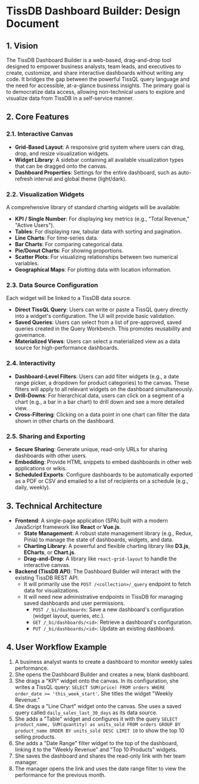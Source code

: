 # TissDB Dashboard Builder: Design Document

## 1. Vision

The TissDB Dashboard Builder is a web-based, drag-and-drop tool designed to empower business analysts, team leads, and executives to create, customize, and share interactive dashboards without writing any code. It bridges the gap between the powerful TissQL query language and the need for accessible, at-a-glance business insights. The primary goal is to democratize data access, allowing non-technical users to explore and visualize data from TissDB in a self-service manner.

## 2. Core Features

### 2.1. Interactive Canvas
*   **Grid-Based Layout**: A responsive grid system where users can drag, drop, and resize visualization widgets.
*   **Widget Library**: A sidebar containing all available visualization types that can be dragged onto the canvas.
*   **Dashboard Properties**: Settings for the entire dashboard, such as auto-refresh interval and global theme (light/dark).

### 2.2. Visualization Widgets
A comprehensive library of standard charting widgets will be available:
*   **KPI / Single Number**: For displaying key metrics (e.g., "Total Revenue," "Active Users").
*   **Tables**: For displaying raw, tabular data with sorting and pagination.
*   **Line Charts**: For time-series data.
*   **Bar Charts**: For comparing categorical data.
*   **Pie/Donut Charts**: For showing proportions.
*   **Scatter Plots**: For visualizing relationships between two numerical variables.
*   **Geographical Maps**: For plotting data with location information.

### 2.3. Data Source Configuration
Each widget will be linked to a TissDB data source.
*   **Direct TissQL Query**: Users can write or paste a TissQL query directly into a widget's configuration. The UI will provide basic validation.
*   **Saved Queries**: Users can select from a list of pre-approved, saved queries created in the Query Workbench. This promotes reusability and governance.
*   **Materialized Views**: Users can select a materialized view as a data source for high-performance dashboards.

### 2.4. Interactivity
*   **Dashboard-Level Filters**: Users can add filter widgets (e.g., a date range picker, a dropdown for product categories) to the canvas. These filters will apply to all relevant widgets on the dashboard simultaneously.
*   **Drill-Downs**: For hierarchical data, users can click on a segment of a chart (e.g., a bar in a bar chart) to drill down and see a more detailed view.
*   **Cross-Filtering**: Clicking on a data point in one chart can filter the data shown in other charts on the dashboard.

### 2.5. Sharing and Exporting
*   **Secure Sharing**: Generate unique, read-only URLs for sharing dashboards with other users.
*   **Embedding**: Provide HTML snippets to embed dashboards in other web applications or wikis.
*   **Scheduled Exports**: Configure dashboards to be automatically exported as a PDF or CSV and emailed to a list of recipients on a schedule (e.g., daily, weekly).

## 3. Technical Architecture

*   **Frontend**: A single-page application (SPA) built with a modern JavaScript framework like **React** or **Vue.js**.
    *   **State Management**: A robust state management library (e.g., Redux, Pinia) to manage the state of dashboards, widgets, and data.
    *   **Charting Library**: A powerful and flexible charting library like **D3.js**, **ECharts**, or **Chart.js**.
    *   **Drag-and-Drop**: A library like `react-grid-layout` to handle the interactive canvas.
*   **Backend (TissDB API)**: The Dashboard Builder will interact with the existing TissDB REST API.
    *   It will primarily use the `POST /<collection>/_query` endpoint to fetch data for visualizations.
    *   It will need new administrative endpoints in TissDB for managing saved dashboards and user permissions.
        *   `POST /_bi/dashboards`: Save a new dashboard's configuration (widget layout, queries, etc.).
        *   `GET /_bi/dashboards/<id>`: Retrieve a dashboard's configuration.
        *   `PUT /_bi/dashboards/<id>`: Update an existing dashboard.

## 4. User Workflow Example

1.  A business analyst wants to create a dashboard to monitor weekly sales performance.
2.  She opens the Dashboard Builder and creates a new, blank dashboard.
3.  She drags a "KPI" widget onto the canvas. In its configuration, she writes a TissQL query: `SELECT SUM(price) FROM orders WHERE order_date >= 'this_week_start'`. She titles the widget "Weekly Revenue."
4.  She drags a "Line Chart" widget onto the canvas. She uses a saved query called `daily_sales_last_30_days` as its data source.
5.  She adds a "Table" widget and configures it with the query `SELECT product_name, SUM(quantity) as units_sold FROM orders GROUP BY product_name ORDER BY units_sold DESC LIMIT 10` to show the top 10 selling products.
6.  She adds a "Date Range" filter widget to the top of the dashboard, linking it to the "Weekly Revenue" and "Top 10 Products" widgets.
7.  She saves the dashboard and shares the read-only link with her team manager.
8.  The manager opens the link and uses the date range filter to view the performance for the previous month.